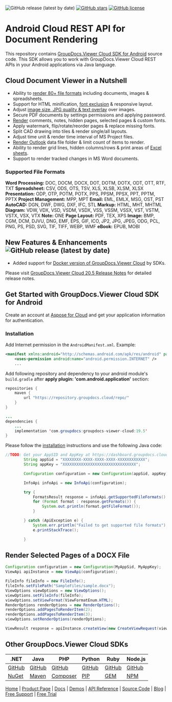 ![GitHub release (latest by date)](https://img.shields.io/github/v/release/groupdocs-viewer-cloud/groupdocs-viewer-cloud-android) [![GitHub stars](https://img.shields.io/github/stars/groupdocs-viewer-cloud/groupdocs-viewer-cloud-android)](https://github.com/groupdocs-viewer-cloud/groupdocs-viewer-cloud-android/stargazers) [![GitHub license](https://img.shields.io/github/license/groupdocs-viewer-cloud/groupdocs-viewer-cloud-android)](https://github.com/groupdocs-viewer-cloud/groupdocs-viewer-cloud-android)

# Android Cloud REST API for Document Rendering

This repository contains [GroupDocs.Viewer Cloud SDK for Android](https://products.groupdocs.cloud/viewer/android) source code. This SDK allows you to work with GroupDocs.Viewer Cloud REST APIs in your Android applications via Java language.

## Cloud Document Viewer in a Nutshell

- Ability to [render 80+ file formats](https://docs.groupdocs.cloud/viewer/supported-document-formats/) including documents, images & spreadsheets.
- Support for HTML minification, [font exclusion](https://docs.groupdocs.cloud/viewer/html-viewer-exclude-fonts/) & responsive layout.
- Adjust [image size, JPG quality & text overlay](https://docs.groupdocs.cloud/viewer/image-viewer/) over images.
- Secure PDF documents by settings permissions and applying password.
- [Render](https://docs.groupdocs.cloud/viewer/common-rendering-options/) comments, notes, hidden pages, selected pages & custom fonts.
- Apply watermark, flip/rotate/reorder pages & replace missing fonts.
- Split CAD drawing into tiles & render single/all layouts.
- Adjust time unit & render time interval of MS Project files.
- [Render Outlook](https://docs.groupdocs.cloud/viewer/rendering-outlook-data-files/) data file folder & limit count of items to render.
- Ability to render grid lines, hidden columns/rows & print areas of [Excel sheets](https://docs.groupdocs.cloud/viewer/rendering-spreadsheets/).
- Support to render tracked changes in MS Word documents.

### Supported File Formats

**Word Processing:** DOC, DOCM, DOCX, DOT, DOTM, DOTX, ODT, OTT, RTF, TXT
**Spreadsheet:** CSV, ODS, OTS, TSV, XLS, XLSB, XLSM, XLSX
**Presentation:** ODP, OTP, POTM, POTX, PPS, PPSM, PPSX, PPT, PPTM, PPTX
**Project Management:** MPP, MPT
**Email:** EML, EMLX, MSG, OST, PST
**AutoCAD:** DGN, DWF, DWG, DXF, IFC, STL
**Markup:** HTML, MHT, MHTML
**Diagram:** VDW, VDX, VSD, VSDM, VSDX, VSS, VSSM, VSSX, VST, VSTM, VSTX, VSX, VTX
**Note:** ONE
**Page Layout:** PDF, TEX, XPS
**Image:** BMP, CGM, DCM, DJVU, DNG, EMF, EPS, GIF, ICO, JP2, JPG, JPEG, ODG, PCL, PNG, PS, PSD, SVG, TIF, TIFF, WEBP, WMF
**eBook:** EPUB, MOBI

## New Features & Enhancements ![GitHub release (latest by date)](https://img.shields.io/github/v/release/groupdocs-viewer-cloud/groupdocs-viewer-cloud-android)

- Added support for [Docker version of GroupDocs.Viewer Cloud](https://hub.docker.com/r/groupdocs/viewer-cloud) by SDKs.

Please visit [GroupDocs.Viewer Cloud 20.5 Release Notes](https://docs.groupdocs.cloud/viewer/groupdocs-viewer-cloud-20-5-release-notes/) for detailed release notes.

## Get Started with GroupDocs.Viewer Cloud SDK for Android

Create an account at [Aspose for Cloud](https://dashboard.aspose.cloud/#/apps) and get your application information for authentication.

### Installation

Add Internet permission in the `AndroidManifest.xml`. Example:

```xml
<manifest xmlns:android="http://schemas.android.com/apk/res/android" package="<package name>">
    <uses-permission android:name="android.permission.INTERNET" />
    ...
```

Add following repository and dependency to your android module's `build.gradle`
after **apply plugin: 'com.android.application'** section:

```java
repositories {
    maven {
        url "https://repository.groupdocs.cloud/repo/"
    }
}

...
dependencies {
    ...
    implementation 'com.groupdocs:groupdocs-viewer-cloud:19.5'
}
```

Please follow the [installation](#installation) instructions and use the following Java code:

```java
//TODO: Get your AppSID and AppKey at https://dashboard.groupdocs.cloud (free registration is required).
        String appSid = "XXXXXXXX-XXXX-XXXX-XXXX-XXXXXXXXXXXX";
        String appKey = "XXXXXXXXXXXXXXXXXXXXXXXXXXXXXXXX";

        Configuration configuration = new Configuration(appSid, appKey);

        InfoApi infoApi = new InfoApi(configuration);

        try {
            FormatsResult response = infoApi.getSupportedFileFormats();
            for (Format format : response.getFormats()) {
                System.out.println(format.getFileFormat());
            }

        } catch (ApiException e) {
            System.err.println("Failed to get supported file formats");
            e.printStackTrace();

        }
```

## Render Selected Pages of a DOCX File

```java
Configuration configuration = new Configuration(MyAppSid, MyAppKey);
ViewApi apiInstance = new ViewApi(configuration);

FileInfo fileInfo = new FileInfo();
fileInfo.setFilePath("SampleFiles/sample.docx");
ViewOptions viewOptions = new ViewOptions();
viewOptions.setFileInfo(fileInfo);
viewOptions.setViewFormat(ViewFormatEnum.HTML);
RenderOptions renderOptions = new RenderOptions();
renderOptions.addPagesToRenderItem(2);
renderOptions.addPagesToRenderItem(3);
viewOptions.setRenderOptions(renderOptions);

ViewResult response = apiInstance.createView(new CreateViewRequest(viewOptions));
```

## Other GroupDocs.Viewer Cloud SDKs

| .NET | Java | PHP | Python | Ruby | Node.js |
|---|---|---|---|---|---|
| [GitHub](https://github.com/groupdocs-viewer-cloud/groupdocs-viewer-cloud-dotnet) | [GitHub](https://github.com/groupdocs-viewer-cloud/groupdocs-viewer-cloud-java) | [GitHub](https://github.com/groupdocs-viewer-cloud/groupdocs-viewer-cloud-php) | [GitHub](https://github.com/groupdocs-viewer-cloud/groupdocs-viewer-cloud-python) | [GitHub](https://github.com/groupdocs-viewer-cloud/groupdocs-viewer-cloud-ruby) | [GitHub](https://github.com/groupdocs-viewer-cloud/groupdocs-viewer-cloud-node) |
| [NuGet](https://www.nuget.org/packages/GroupDocs.Viewer-Cloud/) | [Maven](https://repository.groupdocs.cloud/webapp/#/artifacts/browse/tree/General/repo/com/groupdocs/groupdocs-viewer-cloud) | [Composer](https://packagist.org/packages/groupdocscloud/groupdocs-viewer-cloud) | [PIP](https://pypi.org/project/groupdocs-viewer-cloud/) | [GEM](https://rubygems.org/gems/groupdocs_viewer_cloud) | [NPM](https://www.npmjs.com/package/groupdocs-viewer-cloud) |

[Home](https://www.groupdocs.cloud/) | [Product Page](https://products.groupdocs.cloud/viewer/android) | [Docs](https://docs.groupdocs.cloud/viewer/) | [Demos](https://products.groupdocs.app/viewer/family) | [API Reference](https://apireference.groupdocs.cloud/viewer/) | [Source Code](https://github.com/groupdocs-viewer-cloud/groupdocs-viewer-cloud-android) | [Blog](https://blog.groupdocs.cloud/category/viewer/) | [Free Support](https://forum.groupdocs.cloud/c/viewer) | [Free Trial](https://purchase.groupdocs.cloud/trial)
